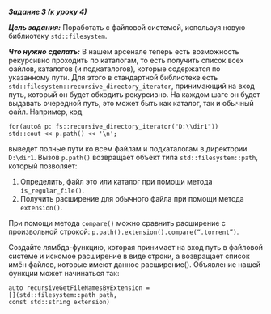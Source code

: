 ***Задание 3 (к уроку 4)***

***Цель задания:***
Поработать с файловой системой, используя новую библиотеку `std::filesystem`.

***Что нужно сделать:***
В нашем арсенале теперь есть возможность рекурсивно проходить по каталогам, то есть получить список всех файлов, каталогов (и подкаталогов), которые содержатся по указанному пути. Для этого в стандартной библиотеке есть `std::filesystem::recursive_directory_iterator`, принимающий на вход путь, который он будет обходить рекурсивно. На каждом шаге он будет выдавать очередной путь, это может быть как каталог, так и обычный файл. Например, код
```
for(auto& p: fs::recursive_directory_iterator("D:\\dir1"))
std::cout << p.path() << '\n';
```
выведет полные пути ко всем файлам и подкаталогам в директории `D:\dir1`. Вызов `p.path()` возвращает объект типа `std::filesystem::path`, который позволяет:

1. Определить, файл это или каталог при помощи метода `is_regular_file()`.
2. Получить расширение для обычного файла при помощи метода `extension()`.

При помощи метода `compare()` можно сравнить расширение с произвольной строкой: `p.path().extension().compare(“.torrent”)`.

Создайте лямбда-функцию, которая принимает на вход путь в файловой системе и искомое расширение в виде строки, а возвращает список имён файлов, которые имеют данное расширение(). Объявление нашей функции может начинаться так:
```
auto recursiveGetFileNamesByExtension =
[](std::filesystem::path path,
const std::string extension)
```